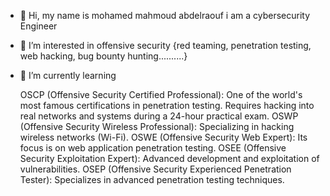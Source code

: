 - 👋 Hi, my name is mohamed mahmoud abdelraouf i am a cybersecurity Engineer  
- 👀 I’m interested in offensive security {red teaming, penetration testing, web hacking, bug bounty hunting..........}
- 🌱 I’m currently learning

    OSCP (Offensive Security Certified Professional):
          One of the world's most famous certifications in penetration testing.
                                                                                                                                      Requires hacking into real networks and systems during a 24-hour practical exam.
    OSWP (Offensive Security Wireless Professional):
          Specializing in hacking wireless networks (Wi-Fi).
    OSWE (Offensive Security Web Expert):
          Its focus is on web application penetration testing.
    OSEE (Offensive Security Exploitation Expert):
          Advanced development and exploitation of vulnerabilities.
    OSEP (Offensive Security Experienced Penetration Tester):
          Specializes in advanced penetration testing techniques.


<!---
cyhunter-cpu/cyhunter-cpu is a ✨ special ✨ repository because its `README.md` (this file) appears on your GitHub profile.
You can click the Preview link to take a look at your changes.
--->
